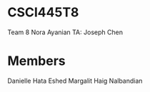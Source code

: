 CSCI445T8
=========

Team 8
Nora Ayanian
TA: Joseph Chen


Members
===
Danielle Hata
Eshed Margalit
Haig Nalbandian

